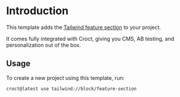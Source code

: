# Introduction

This template adds the [Tailwind feature section](https://tailwindcss.com/plus/ui-blocks/marketing/sections/feature-sections?utm_source=croct)
to your project.

It comes fully integrated with Croct, giving you CMS, AB testing, and personalization out of the box.

## Usage

To create a new project using this template, run:

```croct-cmd
croct@latest use tailwind://block/feature-section
```
